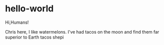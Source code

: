 # hello-world

Hi,Humans!

Chris here, I like watermelons.
I've had tacos on the moon and find them far superior to Earth tacos
shepi
